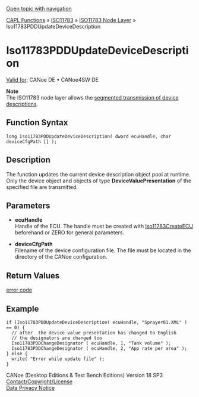 [Open topic with navigation](../../../../../../CANoeDEFamily.htm#Topics/CAPLFunctions/ISO11783/ISONodeLayer/Functions/CAPLfunctionIso11783PDDUpdateDeviceDescription.md)

[CAPL Functions](../../../CAPLfunctions.md) » [ISO11783](../../CAPLfunctionsISO11783Overview.md) » [ISO11783 Node Layer](../CAPLfunctionsISONLOverview.md) » Iso11783PDDUpdateDeviceDescription

# Iso11783PDDUpdateDeviceDescription

[Valid for](../../../../Shared/FeatureAvailability.md):  CANoe DE • CANoe4SW DE

**Note**  
The ISO11783 node layer allows the [segmented transmission of device descriptions](../../../../CANoeCANalyzer/ISO11783/processData/ProcessDataSegmentedTransmission.md).

## Function Syntax

```plaintext
long Iso11783PDDUpdateDeviceDescription( dword ecuHandle, char deviceCfgPath [] );
```

## Description

The function updates the current device description object pool at runtime. Only the device object and objects of type **DeviceValuePresentation** of the specified file are transmitted.

## Parameters

- **ecuHandle**  
  Handle of the ECU. The handle must be created with [Iso11783CreateECU](CAPLfunctionIso11783CreateECU.md) beforehand or ZERO for general parameters.

- **deviceCfgPath**  
  Filename of the device configuration file. The file must be located in the directory of the CANoe configuration.

## Return Values

[error code](../CAPLfunctionsISONLErrorCodesPDDOnError.md)

## Example

```plaintext
if (Iso11783PDDUpdateDeviceDescription( ecuHandle, "Sprayer01.XML" ) == 0) {
  // after  the device value presentation has changed to English
  // the designators are changed too
  Iso11783PDDChangeDesignator ( ecuHandle, 1, "Tank volume" );
  Iso11783PDDChangeDesignator ( ecuHandle, 2, "App rate per area" );
} else {
  write( "Error while update file" );
}
```

CANoe (Desktop Editions & Test Bench Editions) Version 18 SP3  
[Contact/Copyright/License](../../../../Shared/ContactCopyrightLicense.md)  
[Data Privacy Notice](https://www.vector.com/int/en/company/get-info/privacy-policy/)

